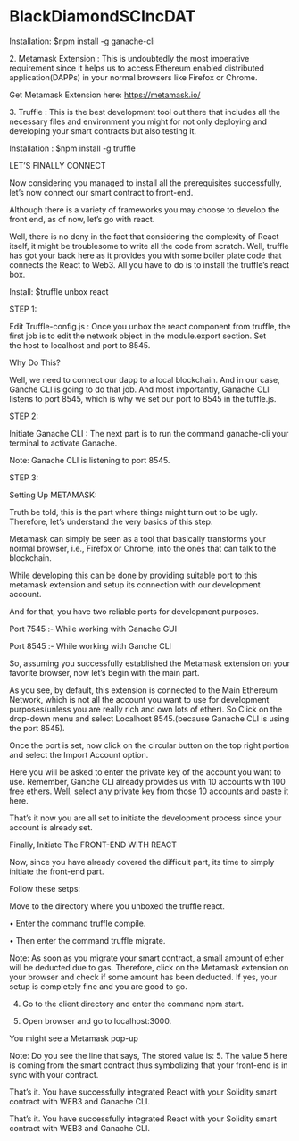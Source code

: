 # BlackDiamondSCIncDAT

Installation: $npm install -g ganache-cli 

2. Metamask Extension : This is undoubtedly the most imperative requirement since it helps us to access Ethereum enabled distributed application(DAPPs) in your normal browsers like Firefox or Chrome. 

Get Metamask Extension here: https://metamask.io/ 

3. Truffle : This is the best development tool out there that includes all the necessary files and environment you might for not only deploying and developing your smart contracts but also testing it. 

Installation : $npm install -g truffle 

LET’S FINALLY CONNECT 

Now considering you managed to install all the prerequisites successfully, let’s now connect our smart contract to front-end. 

Although there is a variety of frameworks you may choose to develop the front end, as of now, let’s go with react. 

Well, there is no deny in the fact that considering the complexity of React itself, it might be troublesome to write all the code from scratch. Well, truffle has got your back here as it provides you with some boiler plate code that connects the React to Web3. All you have to do is to install the truffle’s react box. 

Install: $truffle unbox react 

STEP 1: 

Edit Truffle-config.js : Once you unbox the react component from truffle, the first job is to edit the network object in the module.export section. Set the host to localhost and port to 8545. 

Why Do This? 

Well, we need to connect our dapp to a local blockchain. And in our case, Ganche CLI is going to do that job. And most importantly, Ganache CLI listens to port 8545, which is why we set our port to 8545 in the tuffle.js. 

STEP 2: 

Initiate Ganache CLI : The next part is to run the command ganache-cli your terminal to activate Ganache.


Note: Ganache CLI is listening to port 8545. 

STEP 3: 

Setting Up METAMASK: 

Truth be told, this is the part where things might turn out to be ugly. Therefore, let’s understand the very basics of this step. 

Metamask can simply be seen as a tool that basically transforms your normal browser, i.e., Firefox or Chrome, into the ones that can talk to the blockchain. 

While developing this can be done by providing suitable port to this metamask extension and setup its connection with our development account. 

And for that, you have two reliable ports for development purposes. 

Port 7545 :- While working with Ganache GUI 

Port 8545 :- While working with Ganche CLI 

So, assuming you successfully established the Metamask extension on your favorite browser, now let’s begin with the main part. 

As you see, by default, this extension is connected to the Main Ethereum Network, which is not all the account you want to use for development purposes(unless you are really rich and own lots of ether). So Click on the drop-down menu and select Localhost 8545.(because Ganache CLI is using the port 8545). 

Once the port is set, now click on the circular button on the top right portion and select the Import Account option. 

Here you will be asked to enter the private key of the account you want to use. Remember, Ganche CLI already provides us with 10 accounts with 100 free ethers. Well, select any private key from those 10 accounts and paste it here. 

That’s it now you are all set to initiate the development process since your account is already set. 

Finally, Initiate The FRONT-END WITH REACT 

Now, since you have already covered the difficult part, its time to simply initiate the front-end part. 

Follow these setps: 

Move to the directory where you unboxed the truffle react.


• Enter the command truffle compile. 

• Then enter the command truffle migrate. 

Note: As soon as you migrate your smart contract, a small amount of ether will be deducted due to gas. Therefore, click on the Metamask extension on your browser and check if some amount has been deducted. If yes, your setup is completely fine and you are good to go. 

4. Go to the client directory and enter the command npm start. 

5. Open browser and go to localhost:3000. 

You might see a Metamask pop-up 

Note: Do you see the line that says, The stored value is: 5. The value 5 here is coming from the smart contract thus symbolizing that your front-end is in sync with your contract. 

That’s it. You have successfully integrated React with your Solidity smart contract with WEB3 and Ganache CLI. 

That’s it. You have successfully integrated React with your Solidity smart contract with WEB3 and Ganache CLI.
